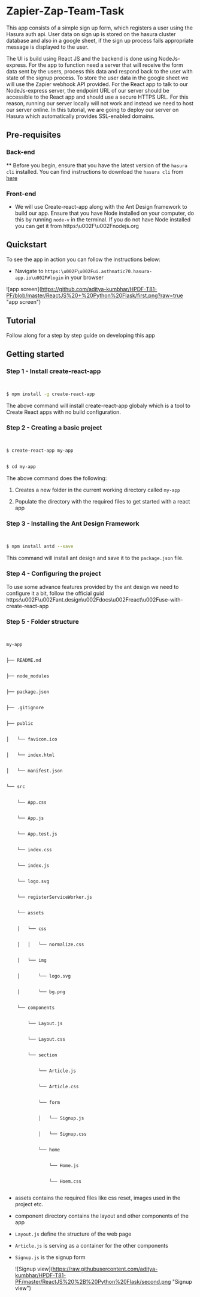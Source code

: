 # Zapier-Zap-Team-Task

This app consists of a simple sign up form, which registers a user using the Hasura auth api. User data on sign up is stored on the hasura cluster database and also in a google sheet, if the sign up process fails appropriate message is displayed to the user.

The UI is build using React JS and the backend is done using NodeJs-express.
For the app to function need a server that will receive the form data sent by the users, process this data and respond back to the user with state of the signup process. 
To store the user data in the google sheet we will use the Zapier webhook API provided. For the React app to talk to our NodeJs-express server, the endpoint URL of our server should be accessible to the React app and should use a secure HTTPS URL. For this reason, running our server locally will not work and instead we need to host our server online. In this tutorial, we are going to deploy our server on Hasura which automatically provides SSL-enabled domains.
## Pre-requisites

### Back-end

** Before you begin, ensure that you have the latest version of the `hasura cli` installed. You can find instructions to download the `hasura cli` from [here](https:\u002F\u002Fdocs.hasura.io\u002F0.15\u002Fmanual\u002Finstall-hasura-cli.html)

### Front-end

* We will use Create-react-app along with the Ant Design framework to build our app. Ensure that you have Node installed on your computer, do this by running `node-v` in the terminal. If you do not have Node installed you can get it from https:\u002F\u002Fnodejs.org

## Quickstart 

To see the app in action you can follow the instructions below:

* Navigate to `https:\u002F\u002Fui.asthmatic70.hasura-app.io\u002F#login` in your browser

![app screen](https://github.com/aditya-kumbhar/HPDF-T81-PF/blob/master/ReactJS%20+%20Python%20Flask/first.png?raw=true \"app screen\")

## Tutorial


 


Follow along for a step by step guide on developing this app

## Getting started

### Step 1 - Install create-react-app

```sh


$ npm install -g create-react-app


```

The above command will install create-react-app globaly which is a tool to Create React apps with no build configuration.

### Step 2 - Creating a basic project

```sh


$ create-react-app my-app


$ cd my-app


```

The above command does the following:

1. Creates a new folder in the current working directory called `my-app`


2. Populate the directory with the required files to get started with a react app

### Step 3 - Installing the Ant Design Framework

```sh


$ npm install antd --save


```

This command will install ant design and save it to the `package.json` file.

### Step 4 - Configuring the project

To use some advance features provided by the ant design we need to configure it a bit, follow the official guid https:\u002F\u002Fant.design\u002Fdocs\u002Freact\u002Fuse-with-create-react-app

### Step 5 - Folder structure

```


my-app


├── README.md


├── node_modules


├── package.json


├── .gitignore


├── public


│   └── favicon.ico


│   └── index.html


│   └── manifest.json


└── src


    └── App.css


    └── App.js


    └── App.test.js


    └── index.css


    └── index.js


    └── logo.svg


    └── registerServiceWorker.js


    └── assets


    │   └── css


    │   │   └── normalize.css


    │   └── img


    │       └── logo.svg


    │       └── bg.png


    └── components


        └── Layout.js


        └── Layout.css


        └── section


            └── Article.js


            └── Article.css


            └── form


            │   └── Signup.js


            │   └── Signup.css


            └── home


                └── Home.js


                └── Hoem.css


```

* assets contains the required files like css reset, images used in the project etc.


* component directory contains the layout and other components of the app


* `Layout.js` define the structure of the web page


* `Article.js` is serving as a container for the other components


* `Signup.js` is the signup form 

  ![Signup view](https://raw.githubusercontent.com/aditya-kumbhar/HPDF-T81-PF/master/ReactJS%20%2B%20Python%20Flask/second.png \"Signup view\")


